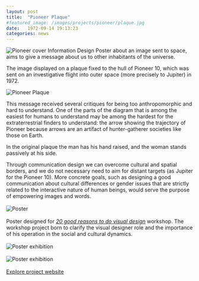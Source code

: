 ```yaml
---
layout: post
title:  "Pioneer Plaque"
#featured_image: /images/projects/pioneer/plaque.jpg
date:   1972-09-14 19:13:23
categories: news
---
```


<img src="http://payload403.cargocollective.com/1/10/325579/10371245/plaque.jpg" alt="Pioneer cover">
Information Design Poster about an image sent to space, aims to give a message about us to other inhabitants of the universe.

The image displayed on a plaque fixed to the hull of Pioneer 10, which was sent on an investigative flight into outer space (more precisely to Jupiter) in 1972.

<img src="http://payload403.cargocollective.com/1/10/325579/10371245/placca_pioneer_1600_c.jpg" alt="Pioneer Plaque">

This message received several critiques for being too anthropomorphic and hard to understand.
One of the parts of the diagram that is among the easiest for humans to understand may be among the hardest for the extraterrestrial finders to understand: the arrow showing the trajectory of Pioneer because arrows are an artifact of hunter-gatherer societies like those on Earth.

In the original plaque the man has his hand raised, and the woman stands passively at his side.

Through communication design we can overcome cultural and spatial borders, and we do not necessary need to aim for distant targets (as Jupiter for the Pioneer 10). More concrete goals, such as designing a good communication about cultural differences or gender issues that are strictly related to the interactive nature of human beings, would serve the purpose of empowering images and words.
<br>
<br>
<img src="http://payload403.cargocollective.com/1/10/325579/10371245/BUONI_MOTIVI_finale2_1600_c.jpg" alt="Poster">
<br>
<br>
Poster designed for <i><a href="http://20buonimotivi.tumblr.com/" target="_blank"> 20 good reasons to do visual design</a></i> workshop. The workshop project born to clarify the visual designer role and the importance of his operation in the social and cultural dynamics.
<br>
<br>
<img src="http://payload403.cargocollective.com/1/10/325579/10371245/IUAV_poster_camplani_960.jpg" alt="Poster exhibition">
<br>
<br>
<img src="http://payload403.cargocollective.com/1/10/325579/10371245/65302_390774517690240_952004821_n_960.jpg" alt="Poster exhibition">
<br>
<br>
<a href="http://20buonimotivi.tumblr.com/" target="_blank" class="button">Explore project website</a>
